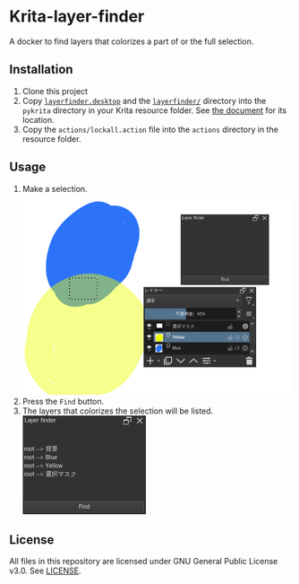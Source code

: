 # Krita-layer-finder

A docker to find layers that colorizes a part of or the full selection.

## Installation
1. Clone this project
2. Copy [`layerfinder.desktop`](layerfinder.desktop) and the [`layerfinder/`](layerfinder/) directory into the `pykrita` directory in your Krita resource folder. See [the document](https://docs.krita.org/en/reference_manual/resource_management.html#resource-management) for its location.
3. Copy the `actions/lockall.action` file into the `actions` directory in the resource folder.

## Usage
1. Make a selection.
![Selection](images/selection.png)
2. Press the `Find` button.
3. The layers that colorizes the selection will be listed.
![Result](images/docker.png)

## License
All files in this repository are licensed under GNU General Public License v3.0. See [LICENSE](LICENSE).
